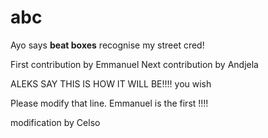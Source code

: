 # abc

Ayo says **beat boxes** recognise my street cred!

First contribution by Emmanuel
Next contribution by Andjela


ALEKS SAY THIS IS HOW IT WILL BE!!!!
you wish

Please modify that line. Emmanuel is the first !!!!

modification by Celso

